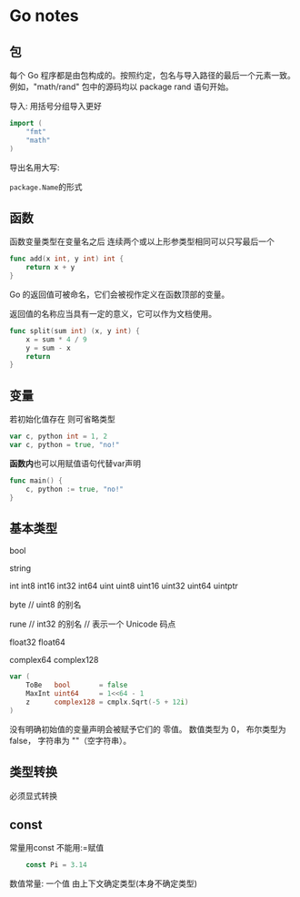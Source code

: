 # Go notes

## 包
每个 Go 程序都是由包构成的。按照约定，包名与导入路径的最后一个元素一致。例如，"math/rand" 包中的源码均以 package rand 语句开始。

导入: 用括号分组导入更好
```go
import (
	"fmt"
	"math"
)
```

导出名用大写:

`package.Name`的形式

## 函数
函数变量类型在变量名之后 连续两个或以上形参类型相同可以只写最后一个

```go
func add(x int, y int) int {
	return x + y
}
```

Go 的返回值可被命名，它们会被视作定义在函数顶部的变量。

返回值的名称应当具有一定的意义，它可以作为文档使用。

```go
func split(sum int) (x, y int) {
	x = sum * 4 / 9
	y = sum - x
	return
}
```

## 变量
若初始化值存在 则可省略类型
```go
var c, python int = 1, 2
var c, python = true, "no!"
```

**函数内**也可以用赋值语句代替var声明
```go
func main() {
    c, python := true, "no!"
}
```

## 基本类型

bool

string

int  int8  int16  int32  int64
uint uint8 uint16 uint32 uint64 uintptr

byte // uint8 的别名

rune // int32 的别名
    // 表示一个 Unicode 码点

float32 float64

complex64 complex128

```go
var (
	ToBe   bool       = false
	MaxInt uint64     = 1<<64 - 1
	z      complex128 = cmplx.Sqrt(-5 + 12i)
)
```

没有明确初始值的变量声明会被赋予它们的 零值。
    数值类型为 0，
    布尔类型为 false，
    字符串为 ""（空字符串）。

## 类型转换

必须显式转换

## const
常量用const 不能用:=赋值
```go
    const Pi = 3.14
```
数值常量: 一个值 由上下文确定类型(本身不确定类型)



